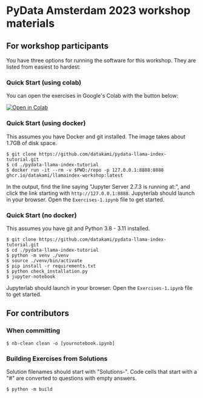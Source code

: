 # PyData Amsterdam 2023 workshop materials

## For workshop participants

You have three options for running the software for this workshop. They are listed from easiest to hardest:

### Quick Start (using colab)

You can open the exercises in Google's Colab with the button below:

[![Open in Colab](https://colab.research.google.com/assets/colab-badge.svg)](https://colab.research.google.com/github/datakami/pydata-llama-index-tutorial/blob/main/Colab-Exercises.ipynb)

### Quick Start (using docker)

This assumes you have Docker and git installed. The image takes about 1.7GB of disk space.

```
$ git clone https://github.com/datakami/pydata-llama-index-tutorial.git
$ cd ./pydata-llama-index-tutorial
$ docker run -it --rm -v $PWD:/repo -p 127.0.0.1:8888:8888 ghcr.io/datakami/llamaindex-workshop:latest
```
In the output, find the line saying "Jupyter Server 2.7.3 is running at:", and click the link starting with `http://127.0.0.1:8888`. Jupyterlab should launch in your browser. Open the `Exercises-1.ipynb` file to get started.

### Quick Start (no docker)

This assumes you have git and Python 3.8 - 3.11 installed.
```
$ git clone https://github.com/datakami/pydata-llama-index-tutorial.git
$ cd ./pydata-llama-index-tutorial
$ python -m venv ./venv
$ source ./venv/bin/activate
$ pip install -r requirements.txt
$ python check_installation.py
$ jupyter-notebook
```

Jupyterlab should launch in your browser. Open the `Exercises-1.ipynb` file to get started.

## For contributors
### When committing

```
$ nb-clean clean -o [yournotebook.ipynb]
```

### Building Exercises from Solutions
Solution filenames should start with "Solutions-". Code cells that start with a "#" are converted to questions with empty answers.
```
$ python -m build
```
